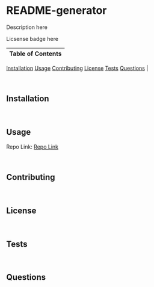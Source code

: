 # README-generator
Description here

Licsense badge here

 Table of Contents |
-------------------|
[Installation](#Installation)
[Usage](#Usage)
[Contributing](#Contributing)
[License](#License)
[Tests](#Tests)
[Questions](#Questions)
|

<br />

## Installation

<br />

## Usage

  Repo Link: [Repo Link](https://github.com/cerafinn/README-generator)

<br />

## Contributing

<br />

## License

<br />

## Tests

<br />

## Questions
